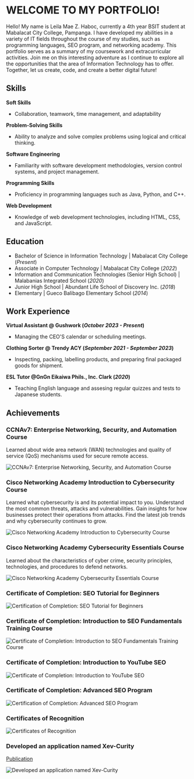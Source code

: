 # WELCOME TO MY PORTFOLIO!
Hello! My name is Leila Mae Z. Haboc, currently a 4th year BSIT student at Mabalacat City College, Pampanga. I have developed my abilities in a variety of IT fields throughout the course of my studies, such as programming languages, SEO program, and networking academy. This portfolio serves as a summary of my coursework and extracurricular activities. Join me on this interesting adventure as I continue to explore all the opportunities that the area of Information Technology has to offer. Together, let us create, code, and create a better digital future!

## Skills
**Soft Skills**
- Collaboration, teamwork, time management, and adaptability

**Problem-Solving Skills**
- Ability to analyze and solve complex problems using logical and critical thinking.

**Software Engineering**
- Familiarity with software development methodologies, version control systems, and project management.

**Programming Skills**
- Proficiency in programming languages such as Java, Python, and C++.

**Web Development**
- Knowledge of web development technologies, including HTML, CSS, and JavaScript.

## Education
- Bachelor of Science in Information Technology | Mabalacat City College (_Present_)								       		
- Associate in Computer Technology	| Mabalacat City College (_2022_)	 			        		
- Information and Communication Technologies (Senior High School) | Malabanias Integrated School (_2020_)
- Junior High School | Abundant Life School of Discovery Inc. (_2018_)
- Elementary | Gueco Balibago Elementary School (_2014_)

## Work Experience
**Virtual Assistant @ Gushwork (_October 2023 - Present_)**
- Managing the CEO'S calendar or scheduling meetings.

**Clothing Sorter @ Trendy ACY (_September 2021 - September 2023_)**
- Inspecting, packing, labelling products, and preparing final packaged goods for shipment.

**ESL Tutor @GnGn Eikaiwa Phils., Inc. Clark (_2020_)**
- Teaching English language and assesing regular quizzes and tests to Japanese students.

## Achievements
### CCNAv7: Enterprise Networking, Security, and Automation Course

Learned about wide area network (WAN) technologies and quality of service (QoS) mechanisms used for secure remote access.

![CCNAv7: Enterprise Networking, Security, and Automation Course](/assets/ccnav7.webp)

### Cisco Networking Academy Introduction to Cybersecurity Course

Learned what cybersecurity is and its potential impact to you. Understand the most common threats, attacks and vulnerabilities. Gain insights for how businesses protect their operations from attacks. Find the latest job trends and why cybersecurity continues to grow.

![Cisco Networking Academy Introduction to Cybersecurity Course](/assets/introductiontocybersecurity.webp)

### Cisco Networking Academy Cybersecurity Essentials Course

Learned about the characteristics of cyber crime, security principles, technologies, and procedures to defend networks. 

![Cisco Networking Academy Cybersecurity Essentials Course](/assets/cybersecurityessentialscourse.webp)

### Certificate of Completion: SEO Tutorial for Beginners

![Certification of Completion: SEO Tutorial for Beginners](/assets/seotutorialforbeginners.webp)

### Certificate of Completion: Introduction to SEO Fundamentals Training Course

![Certificate of Completion: Introduction to SEO Fundamentals Training Course](/assets/seofundamentalstrianingcourse.webp)

### Certificate of Completion: Introduction to YouTube SEO

![Certificate of Completion: Introduction to YouTube SEO](/assets/introductiontoyt.webp)

### Certificate of Completion: Advanced SEO Program

![Certification of Completion: Advanced SEO Program](/assets/advancedseo.webp)

### Certificates of Recognition

![Certificates of Recognition](/assets/recognition.webp)

### Developed an application named Xev-Curity
[Publication](https://play.google.com/store/apps/details?id=com.xevcurity.capstone_project&fbclid=IwAR0S-kxupwe2tt0pvDRmAkKsU3yC35bopXcm6r587j6F685RF-BhYe_Tq50&pli=1)

![Developed an application named Xev-Curity](/assets/xevcurity.webp)
